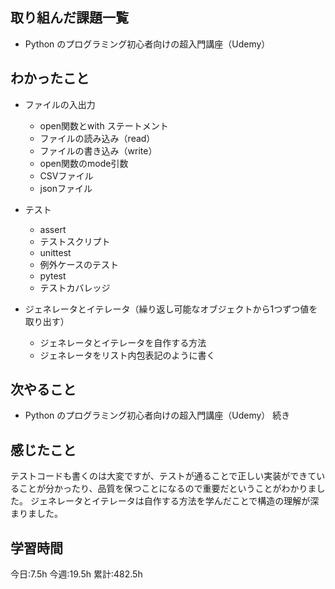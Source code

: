 ## 取り組んだ課題一覧
- Python のプログラミング初心者向けの超入門講座（Udemy）

	
## わかったこと
- ファイルの入出力
	- open関数とwith ステートメント
	- ファイルの読み込み（read）
	- ファイルの書き込み（write）
	- open関数のmode引数
	- CSVファイル
	- jsonファイル

- テスト
	- assert
	- テストスクリプト
	- unittest
	- 例外ケースのテスト
	- pytest
	- テストカバレッジ

- ジェネレータとイテレータ（繰り返し可能なオブジェクトから1つずつ値を取り出す）
	- ジェネレータとイテレータを自作する方法
	- ジェネレータをリスト内包表記のように書く



## 次やること
- Python のプログラミング初心者向けの超入門講座（Udemy） 続き
	

## 感じたこと
テストコードも書くのは大変ですが、テストが通ることで正しい実装ができていることが分かったり、品質を保つことになるので重要だということがわかりました。
ジェネレータとイテレータは自作する方法を学んだことで構造の理解が深まりました。




## 学習時間
今日:7.5h
今週:19.5h 
累計:482.5h